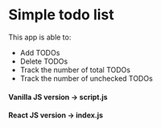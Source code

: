 # Simple todo list

This app is able to:  
- Add TODOs  
- Delete TODOs  
- Track the number of total TODOs  
- Track the number of unchecked TODOs  

#### Vanilla JS version -> script.js  
#### React JS version -> index.js  
